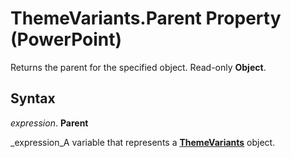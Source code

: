 
# ThemeVariants.Parent Property (PowerPoint)

Returns the parent for the specified object. Read-only  **Object**.


## Syntax

 _expression_. **Parent**

 _expression_A variable that represents a  **[ThemeVariants](078e5d68-cc2d-fe5e-6e7e-f8906be46478.md)** object.

